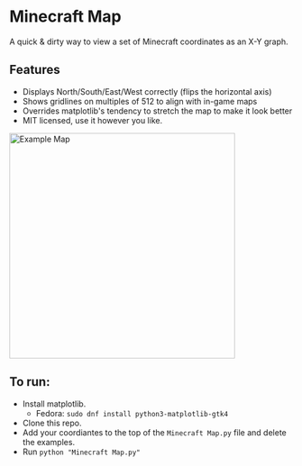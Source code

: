 # Minecraft Map

A quick & dirty way to view a set of Minecraft coordinates
as an X-Y graph.

## Features

- Displays North/South/East/West correctly (flips the horizontal axis)
- Shows gridlines on multiples of 512 to align with in-game maps
- Overrides matplotlib's tendency to stretch the map to make it look better
- MIT licensed, use it however you like.

<img src="https://github.com/user-attachments/assets/f1018139-0eb5-4720-b3a1-a752e3858f6a" alt="Example Map" width="400">

## To run:

- Install matplotlib.
  - Fedora: `sudo dnf install python3-matplotlib-gtk4`
- Clone this repo.
- Add your coordiantes to the top of the `Minecraft Map.py` file and delete the examples.
- Run `python "Minecraft Map.py"`

